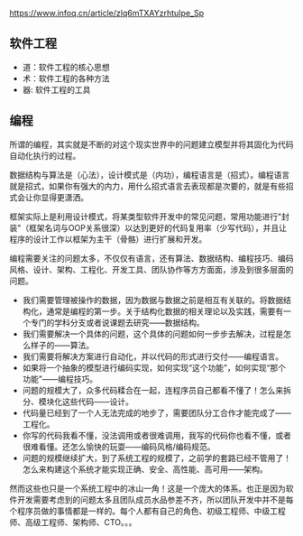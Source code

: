 https://www.infoq.cn/article/zlq6mTXAYzrhtuIpe_Sp

## 软件工程
- 道：软件工程的核心思想
- 术：软件工程的各种方法
- 器: 软件工程的工具

## 编程
所谓的编程，其实就是不断的对这个现实世界中的问题建立模型并将其固化为代码自动化执行的过程。

数据结构与算法是（心法），设计模式是（内功），编程语言是（招式）。编程语言就是招式，如果你有强大的内力，用什么招式语言去表现都是次要的，就是有些招式会让你显得更潇洒。

框架实际上是利用设计模式，将某类型软件开发中的常见问题，常用功能进行"封装"（框架名词与OOP关系很深）以达到更好的代码复用率（少写代码），并且让程序的设计工作以框架为主干（骨骼）进行扩展和开发。

编程需要关注的问题太多，不仅仅有语言，还有算法、数据结构、编程技巧、编码风格、设计、架构、工程化、开发工具、团队协作等方方面面，涉及到很多层面的问题。

- 我们需要管理被操作的数据，因为数据与数据之前是相互有关联的。将数据结构化，通常是编程的第一步。关于结构化数据的相关理论以及实践，需要有一个专门的学科分支或者说课题去研究——数据结构。
- 我们需要解决一个具体的问题，这个具体的问题如何一步步去解决，过程是怎么样子的——算法。
- 我们需要将解决方案进行自动化，并以代码的形式进行交付——编程语言。
- 如果将一个抽象的模型进行编码实现，如何实现“这个功能”，如何实现“那个功能”——编程技巧。
- 问题的规模大了，众多代码糅合在一起，连程序员自己都看不懂了！怎么来拆分、模块化这些代码——设计。
- 代码量已经到了一个人无法完成的地步了，需要团队分工合作才能完成了——工程化。
- 你写的代码我看不懂，没法调用或者很难调用，我写的代码你也看不懂，或者很难看懂。还怎么愉快的玩耍——编码风格/编码规范。
- 问题的规模继续扩大，到了系统工程的规模了，之前学的套路已经不管用了！怎么来构建这个系统才能实现正确、安全、高性能、高可用——架构。

然而这些也只是一个系统工程中的冰山一角！这是一个庞大的体系。也正是因为软件开发需要考虑到的问题太多且团队成员水品参差不齐，所以团队开发中并不是每个程序员做的事情都是一样的。每个人都有自己的角色、初级工程师、中级工程师、高级工程师、架构师、CTO。。。



